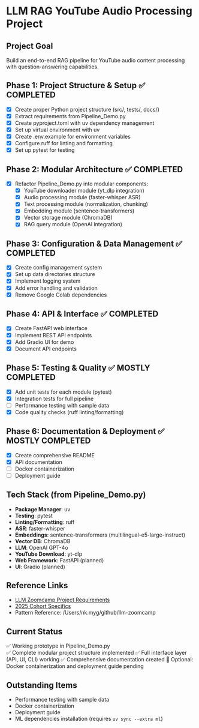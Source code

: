 # LLM RAG YouTube Audio Processing Project

## Project Goal
Build an end-to-end RAG pipeline for YouTube audio content processing with question-answering capabilities.

## Phase 1: Project Structure & Setup ✅ COMPLETED
- [x] Create proper Python project structure (src/, tests/, docs/)
- [x] Extract requirements from Pipeline_Demo.py 
- [x] Create pyproject.toml with uv dependency management
- [x] Set up virtual environment with uv
- [x] Create .env.example for environment variables
- [x] Configure ruff for linting and formatting
- [x] Set up pytest for testing

## Phase 2: Modular Architecture ✅ COMPLETED
- [x] Refactor Pipeline_Demo.py into modular components:
  - [x] YouTube downloader module (yt_dlp integration)
  - [x] Audio processing module (faster-whisper ASR)
  - [x] Text processing module (normalization, chunking)  
  - [x] Embedding module (sentence-transformers)
  - [x] Vector storage module (ChromaDB)
  - [x] RAG query module (OpenAI integration)

## Phase 3: Configuration & Data Management ✅ COMPLETED
- [x] Create config management system
- [x] Set up data directories structure
- [x] Implement logging system
- [x] Add error handling and validation
- [x] Remove Google Colab dependencies

## Phase 4: API & Interface ✅ COMPLETED
- [x] Create FastAPI web interface
- [x] Implement REST API endpoints
- [x] Add Gradio UI for demo
- [x] Document API endpoints

## Phase 5: Testing & Quality ✅ MOSTLY COMPLETED
- [x] Add unit tests for each module (pytest)
- [x] Integration tests for full pipeline
- [ ] Performance testing with sample data
- [x] Code quality checks (ruff linting/formatting)

## Phase 6: Documentation & Deployment ✅ MOSTLY COMPLETED
- [x] Create comprehensive README
- [x] API documentation
- [ ] Docker containerization
- [ ] Deployment guide

## Tech Stack (from Pipeline_Demo.py)
- **Package Manager**: uv
- **Testing**: pytest
- **Linting/Formatting**: ruff
- **ASR**: faster-whisper
- **Embeddings**: sentence-transformers (multilingual-e5-large-instruct)
- **Vector DB**: ChromaDB
- **LLM**: OpenAI GPT-4o
- **YouTube Download**: yt-dlp
- **Web Framework**: FastAPI (planned)
- **UI**: Gradio (planned)

## Reference Links
- [LLM Zoomcamp Project Requirements](https://github.com/DataTalksClub/llm-zoomcamp/blob/main/project.md)
- [2025 Cohort Specifics](https://github.com/DataTalksClub/llm-zoomcamp/blob/main/cohorts/2025/project.md)
- Pattern Reference: /Users/nk.myg/github/llm-zoomcamp

## Current Status
✅ Working prototype in Pipeline_Demo.py  
✅ Complete modular project structure implemented
✅ Full interface layer (API, UI, CLI) working
✅ Comprehensive documentation created
🔄 Optional: Docker containerization and deployment guide pending

## Outstanding Items
- Performance testing with sample data
- Docker containerization  
- Deployment guide
- ML dependencies installation (requires `uv sync --extra ml`)